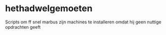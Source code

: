 # hethadwelgemoeten

Scripts om ff snel marbus zijn machines te installeren omdat hij geen nuttige opdrachten geeft
